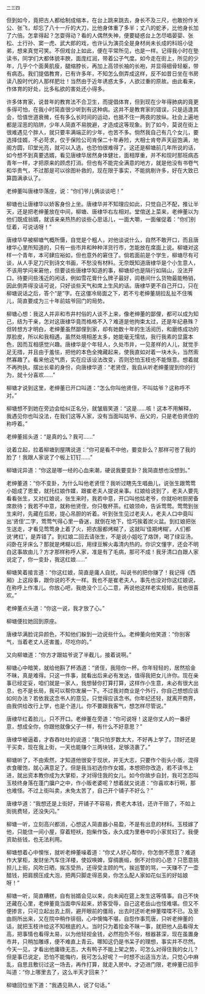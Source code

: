     二三四 

   但到如今，竟把古人都给制成缩本，在台上跳来跳去，身长不及三尺，也敢扮作关公、张飞，却忘了八十一斤的大刀，比他身体重了多半；丈八的蛇矛，比他身长加了六倍。怎拿得起？怎耍得动？看的人偶然失神，便要疑惑台上怎尽唱晏婴、张松、土行孙、窦一虎、武大郎的戏，也许认为演员全是身材尚未长成的科班小徒弟，想来真觉可笑。不但戏台上如此，便在平常所见，也是一样。记得我小时在塾读书，同学们大都体貌丰腴，面庞红润，带着公子气度。如今走在街上，所见的少年，几乎个个面黄肌瘦，腿缩脖长，再加上高领长袖的长袍，并显得细骨轻躯，带有病态。我们提倡教育，已有许多年，不知怎么倒弄成这样，反不如昔日坐在书房读八股时代的人那样肥壮！当然由于近年诱惑太多，人欲过重的原故。由此看来，作体育的好处，比多私欲的害处还小得多。

   许多体育家，说昔年的教育法不合卫生，而提倡体育，但到现在少年得肺病的竟更多得可怕，在我小时简直很少听到有这种病。这并不是教育家的错误，只是适逢其会，恰值世道衰微，任有多么长时间的运动，也抵不住一两夜的放纵。社会上遍地都是淫恶的陷阱，少年人简直不易脱避，才造成这等现象。到了如今，莫说在街上很难遇见个胖人，就只要丰满端正的少年，也苦不多。倘然我自己有几个女儿，要选择佳婿，不必苛求，仅于保险公司肯保二十年寿险，大相士肯夸声天庭饱满，地阁方圆，印堂光亮，就可以入选，也恐怕很难得了。这还是柳塘前几年所说的话，如今想不到真要选婿，看见唐棣华居然身体健壮，面相厚重，并不和现时那班病态青年一样，才把原来的顾虑打消。但也有不能完全满意的地方，就是他没有书卷气和华贵气，不过那是可以徐图补救的，现在限于事实，不能挑剔许多，好在大致已算圆满承认了。

   老绅董叫唐棣华落座，说：“你们爷儿俩谈谈吧！”

   柳塘也让唐棣华以娇客身份上坐。唐棣华并不知理应如此，只觉自己不配，推让半天，还是把老绅董放在中间，柳塘、唐棣华右左相对。堂倌送上菜来，老绅董以为他们既成翁婿，就该亲亲热热的谈些心思话儿，一面大嚼，一面催促着：“你们别怔着，可说话呀！”

   唐棣华早被柳塘气概所慑，自觉是个粗人，对他谈说什么，自然不敢开口，而且唐棣华心里所知道的，只有一些市井和种种洋货行市，怎能放在席面上说。柳塘对这样一个青年，本可肆应裕如，但也意外的窘住了。倘若面前是个学生，柳塘尽有可谈，从人手足刀尺到诗文书画，不愁没有材料。无奈既知道唐棣华是个小生意人，不该用学问来窘他，但要谈些唐棣华知道的事，柳塘却也是隔行如隔山，没法开口。待要问些浅近的闲话，例如雪花膏什么牌子最好，闾巷间什么货物最能畅销，因此倒弄得没话可说，只好谈些天气和席上生风的话。唐棣华更不自己开口，只在柳塘说话之后，答个“是”字。在这僵冷局面之下，若不亏老绅董胡拉乱扯不住嘴儿，简直要成为三十年前姑爷回门的局势。

   柳塘心想：我这人并非和市井村俗的人谈不上来，像老绅董的鄙俚，都可以成为知己，结为干亲，怎对这唐棣华竟而格格不入？难道是他拘束太过，还是年纪悬殊？但转想方才明白，老绅董虽然鄙俚到家，却有她数十年的生活阅历，和磨练成功的厚脸皮，所以和我相遇，虽然处境相差太多，她能毫无懦怯，我行我素的显露本色，因而互相感觉兴趣。唐棣华是个年轻人，久处市井，一见差样的人儿，就觉手足无措，并且由于羞怯，把他的本色全掩藏起来，使我直如对着一块木头，当然索然寡趣了。看来他这气质，实在应该设法改变，否则恐怕玉枝也不能惬意。想着就不再拘执，摆出长辈的身份，向唐棣华道：“老贤侄，我自从听老绅董提到你的行为，就十分喜欢……”

   柳塘才说到这里，老绅董已开口叫道：“怎么你叫他贤侄，不叫姑爷？这称呼不对。”

   柳塘想不到她在旁边会给纠正名分，就皱眉笑道：“这是……咳！这本不用解释，我遇见你也叫没法，在我们这等人家，没有当面叫姑爷、岳父的，只是老伯贤侄的称呼着。”

   老绅董摇头道：“是真的么？我可……”

   说着立起，拉着柳塘到屋隅说道：“你可是看不中他，要变卦么？那样可苍了我的脸了！我跟人家说了个板上钉钉……”

   柳塘诧异道：“你这是哪一经的心血来潮，硬说我要变卦？我简直想也没想到。”

   老绅董道：“你不变卦，为什么叫他老贤侄？我听过瞎先生唱曲儿，说张生跟莺莺小姐成了恩爱，就托红娘作媒，跟崔老夫人提说亲事。红娘给说到了，老夫人要先看看张生，又对红娘说，张生来时，我若中意，开口叫他姑老爷，你就吩咐厨房备席款待；我若不中意，就称他贤侄，你只敬杯茶。红娘领命，告诉莺莺。莺莺到张生来时，先藏在后房，提心吊胆的听着。听到张生见过老夫人，老夫人口中竟叫出‘贤侄’二字，莺莺气得心里一昏迷，就倒在地下，恰巧挨着炭火盆。到红娘把张生送走，才看见莺莺身上着了火，把衣服都烤糊了，这就叫‘佳期烤糊’。人们都说‘拷红’，是弄错了。到红娘二回去请张生，不是说小姐吃了烙饼，喝了绿豆汤，闷卧在牙床么？那就是烤糊以后，用绿豆解火毒清内热的。你识文懂字，还会不明白这事故由儿？方才那样称呼人家，准是有了毛病，那可不成！我牙清口白跟人家说定了，你一变卦，我这红娘……”

   柳塘笑着接言道：“你这红娘，简直是庸人自扰，叫说书的把你赚了！我记得《西厢》上这段事，跟你说的不大一样。我也不是崔老夫人，事先也没对你这红娘说，在称呼上作准儿。你放心吧，我绝没个三心二意，再说他这样老实规矩，我也很喜欢。”

   老绅董点头道：“你这一说，我才放了心。”

   柳塘便拉她回到原座。

   唐棣华满脸诧异颜色，不知他们躲到一边说些什么。老绅董向他笑道：“你别客气，当着老丈人还害羞，尽吃你的。”

   又向柳塘道：“你方才跟姑爷说了半截儿，接着说啊。”

   柳塘心中暗笑，就给他斟了杯酒道：“贤侄，我陪你一杯。你年轻轻的，居然拾金不昧，真是难得。只这一件事，就看出后来必有发达，值得我把女儿许你。现在亲事已经定妥，咱们就是一家人，我想替你打算打算，这样作小生意，未必有很大出息，也不是长局，我可以帮你发展一下。不过我对商业是个外行，你自己想想应该如何办法？若依我这念书人的意见，只觉得应该念书。你年纪还轻，就离开商界，由我供给改行上学，也是个道儿。你不要跟我客气，想怎样尽管说。”

   唐棣华红着脸儿，只不开口。老绅董在旁道：“你可说呀！这是你丈人的一番好意，想成全你，你跟他就像父子一样，有什么不好意思？”

   唐棣华被逼着，才吞吞吐吐的说道：“我只怕岁数太大，不好再上学了。顶好还是干买卖，现在我上街，一天也能赚个三两块钱，足够浇裹了。”

   柳塘听了，不由索然，才知道他很安于现状，并无大志，只要作个街头小贩，混得衣食暖饱，就心满意足了。但是我当初选你作女婿，本想把你改造，若不读书上进，就出资本教你成为大掌柜，才对得住我的女儿。如今你故步自封，我可怎忍叫玉枝终身落在蓬门牖户之中，作小贩老婆呢？想着就又说道：“你喜欢本行啊，那也难怪。不过上街叫卖，未免太苦了，自己开个铺子不好么？”

   唐棣华道：“我想还是上街好，开铺子不容易，费老大本钱，还许干赔了，不如上街挑费轻，还没失闪。”

   柳塘一听，立刻高兴都消，心想这人简直器小易盈，不是有出息的材料。玉枝嫁了他，只能住一间小屋，穿着短袄，抱柴作饭，永久成为里巷中的小家贫妇了。我便资助些钱，也无法利用。

   柳塘想着心中懊怅，就听老绅董噪着道：“你丈人好心帮你，你怎倒不愿意？难道作大掌柜，发财坐汽车住洋楼，使奴唤婢，穿绸裹缎，倒不对你的心思？只愿意挑担儿上街，风吹日晒，挨冻受热，还得受主顾的气，挨巡警的骂，一天赚不了一壶醋钱，把肩膀压成大泡，把两只脚走得恶臭，你怎么配人家如花似玉的好姑娘呀！”

   柳塘一听，简直糟糕，自有翁婿会见以来，向未闻在筵上发生这等情事。自己不快还藏在心里，老绅董竟当面申斥起来，娇客受辱，自己这老岳山也怪难堪。但又不便掺言，只可立起出去上厕，避开眼前的僵局，出去时还听老绅董喋喋不已。及至由厕所出来，又在院中稍作徘徊，心中懊悔不堪，自怨作事荒唐，只听老绅董的话，就把玉枝许给这不知根底的人。当时只为着拾金不昧一事，就把他人品看得太高，把事情也看得太易，以为他轻视金钱，必然抱负不俗，根器甚深，现在虽置身市井，只稍加雕琢，便不难直上青云。哪知这仍是书呆子的理想，事实并不尽然。今天一见，才看出他庸碌无志，大有鸭子不能上架之势，可怎么对得住我的女儿？但是事已说定，恐怕不能悔约，我可怎么好呢？一时想不出适当方法，只觉心中麻乱，自思且敷衍过这一场去，再作打算，就走入房中。才迈进门限，老绅董已招手叫道：“你上哪里去了，这么半天才回来？”

   柳塘回位坐下道：“我遇见熟人，说了句话。”

